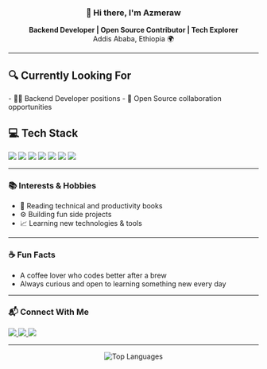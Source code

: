 <h3 align="center">👋 Hi there, I'm Azmeraw</h3>

<p align="center">
  <b>Backend Developer | Open Source Contributor | Tech Explorer</b><br/>
  Addis Ababa, Ethiopia 🌍
</p>

---

<h2>🔍 Currently Looking For </h2>
- 🧑‍💻 Backend Developer positions
- 🤝 Open Source collaboration opportunities

<h2>💻 Tech Stack</h2>

<p align="left">
  <img src="https://img.shields.io/badge/Go-%2300ADD8.svg?style=for-the-badge&logo=go&logoColor=white"/>
  <img src="https://img.shields.io/badge/Rust-%23000000.svg?style=for-the-badge&logo=rust&logoColor=white"/>
  <img src="https://img.shields.io/badge/Python-%233776AB.svg?style=for-the-badge&logo=python&logoColor=white"/>
  <img src="https://img.shields.io/badge/FastAPI-%2300C7B7.svg?style=for-the-badge&logo=fastapi&logoColor=white"/>
  <img src="https://img.shields.io/badge/React-%23092E20.svg?style=for-the-badge&logo=React&logoColor=white"/>
  <img src="https://img.shields.io/badge/JavaScript-%23F7DF1E.svg?style=for-the-badge&logo=javascript&logoColor=black"/>
  <img src="https://img.shields.io/badge/NestJS-%23E0234E.svg?style=for-the-badge&logo=nestjs&logoColor=white"/>
</p>

---

### 📚 Interests & Hobbies
- 📖 Reading technical and productivity books
- ⚙️ Building fun side projects
- 📈 Learning new technologies & tools

---

### ☕ Fun Facts
- A coffee lover who codes better after a brew
- Always curious and open to learning something new every day

---

### 📬 Connect With Me

<p align="left">
  <a href="https://www.linkedin.com/in/azmeraw-tefera-3092a9242/" target="_blank">
    <img src="https://img.shields.io/badge/LinkedIn-%230077B5.svg?style=for-the-badge&logo=linkedin&logoColor=white"/>
  </a>
  <a href="mailto:azmeraw@example.com" target="_blank">
    <img src="https://img.shields.io/badge/Email-%23D14836.svg?style=for-the-badge&logo=gmail&logoColor=white"/>
  </a>
  <a href="https://github.com/azme12" target="_blank">
    <img src="https://img.shields.io/badge/GitHub-%23121011.svg?style=for-the-badge&logo=github&logoColor=white"/>
  </a>
</p>

---

<p align="center">
  <img src="https://github-readme-stats.vercel.app/api/top-langs/?username=azme12&layout=compact&langs_count=6&theme=tokyonight&hide=html,css" alt="Top Languages"/>
</p>

